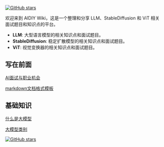 [![GitHub stars](https://img.shields.io/github/stars/InuyashaYang/JoinAI?style=social)](https://github.com/InuyashaYang/JoinAI)

欢迎来到 AIDIY Wiki，这是一个整理和分享 LLM、StableDiffusion 和 ViT 相关面试题目和知识点的平台。

- **LLM**: 大型语言模型的相关知识点和面试题目。
- **StableDiffusion**: 稳定扩散模型的相关知识点和面试题目。
- **ViT**: 视觉变换器的相关知识点和面试题目。


## 写在前面

[AI面试与职业机会](Part0/Part0-0.md)

[markdown文档格式模板](Part0/Part0-1.md)

## 基础知识

[什么是大模型](Part1/Part1-1.md)

[大模型类别](Part1/Part1-2.md)

[![GitHub stars](https://img.shields.io/github/stars/InuyashaYang/JoinAI?style=social)](https://github.com/InuyashaYang/JoinAI)
